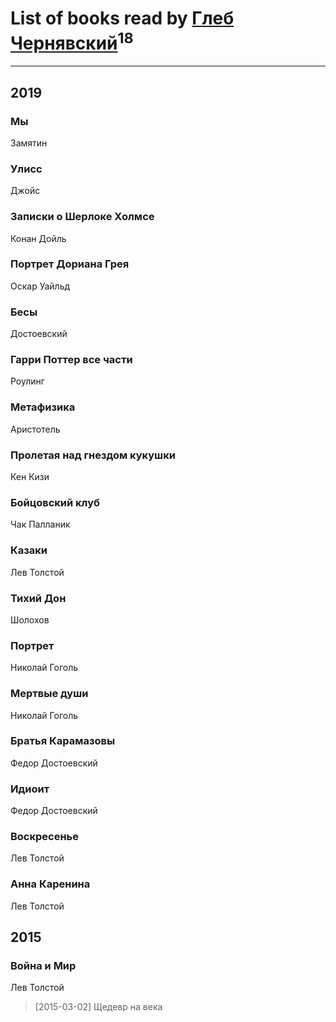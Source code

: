 # List of books read by [Глеб Чернявский](https://my.mail.ru/mail/zdbooking/)<sup>18</sup>
---

## 2019

### Мы
Замятин


### Улисс
Джойс


### Записки о Шерлоке Холмсе
Конан Дойль


### Портрет Дориана Грея
Оскар Уайльд


### Бесы
Достоевский


### Гарри Поттер все части
Роулинг


### Метафизика
Аристотель


### Пролетая над гнездом кукушки
Кен Кизи


### Бойцовский клуб
Чак Палланик


### Казаки
Лев Толстой


### Тихий Дон
Шолохов


### Портрет
Николай Гоголь


### Мертвые души
Николай Гоголь


### Братья Карамазовы
Федор Достоевский


### Идиоит
Федор Достоевский


### Воскресенье
Лев Толстой


### Анна Каренина
Лев Толстой



## 2015

### Война и Мир
Лев Толстой
> [2015-03-02] Щедевр на века



